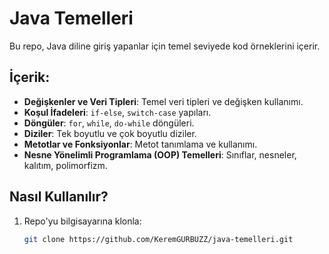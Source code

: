 # Java Temelleri  
Bu repo, Java diline giriş yapanlar için temel seviyede kod örneklerini içerir.  

## İçerik:  
- **Değişkenler ve Veri Tipleri**: Temel veri tipleri ve değişken kullanımı.
- **Koşul İfadeleri**: `if-else`, `switch-case` yapıları.
- **Döngüler**: `for`, `while`, `do-while` döngüleri.
- **Diziler**: Tek boyutlu ve çok boyutlu diziler.
- **Metotlar ve Fonksiyonlar**: Metot tanımlama ve kullanımı.
- **Nesne Yönelimli Programlama (OOP) Temelleri**: Sınıflar, nesneler, kalıtım, polimorfizm.

## Nasıl Kullanılır?
1. Repo'yu bilgisayarına klonla:
   ```bash
   git clone https://github.com/KeremGURBUZZ/java-temelleri.git
